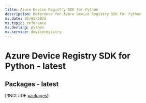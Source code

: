 ```yaml
---
title: Azure Device Registry SDK for Python
description: Reference for Azure Device Registry SDK for Python
ms.date: 03/05/2025
ms.topic: reference
ms.devlang: python
ms.service: deviceregistry
---
```

# Azure Device Registry SDK for Python - latest
## Packages - latest
[!INCLUDE [packages](device-registry-index.md)]